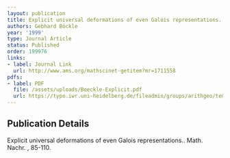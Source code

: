 ```yaml
---
layout: publication
title: Explicit universal deformations of even Galois representations.
authors: Gebhard Böckle
year: '1999'
type: Journal Article
status: Published
order: 199976
links:
- label: Journal Link
  url: http://www.ams.org/mathscinet-getitem?mr=1711558
pdfs:
- label: PDF
  file: /assets/uploads/Boeckle-Explicit.pdf
  url: https://typo.iwr.uni-heidelberg.de/fileadmin/groups/arithgeo/templates/data/Gebhard_Boeckle/Boeckle-Explicit.pdf
---
```


## Publication Details

Explicit universal deformations of even Galois representations.. Math. Nachr. , 85-110.

